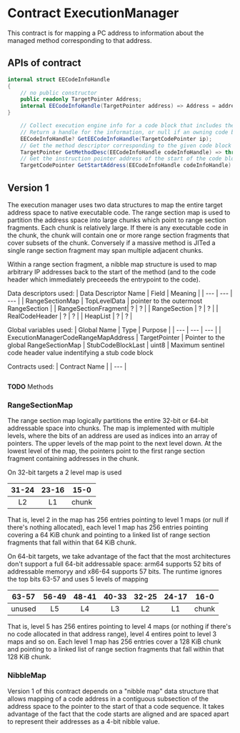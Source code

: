 # Contract ExecutionManager

This contract is for mapping a PC address to information about the
managed method corresponding to that address.


## APIs of contract

```csharp
internal struct EECodeInfoHandle
{
    // no public constructor
    public readonly TargetPointer Address;
    internal EECodeInfoHandle(TargetPointer address) => Address = address;
}
```

```csharp
    // Collect execution engine info for a code block that includes the given instruction pointer.
    // Return a handle for the information, or null if an owning code block cannot be found.
    EECodeInfoHandle? GetEECodeInfoHandle(TargetCodePointer ip);
    // Get the method descriptor corresponding to the given code block
    TargetPointer GetMethodDesc(EECodeInfoHandle codeInfoHandle) => throw new NotImplementedException();
    // Get the instruction pointer address of the start of the code block
    TargetCodePointer GetStartAddress(EECodeInfoHandle codeInfoHandle) => throw new NotImplementedException();
```

## Version 1

The execution manager uses two data structures to map the entire target address space to native executable code.
The range section map is used to partition the address space into large chunks which point to range section fragments.  Each chunk is relatively large.  If there is any executable code in the chunk, the chunk will contain one or more range section fragments that cover subsets of the chunk.  Conversely if a massive method is JITed a single range section fragment may span multiple adjacent chunks.

Within a range section fragment, a nibble map structure is used to map arbitrary IP addresses back to the start of the method (and to the code header which immediately preceeeds the entrypoint to the code).

Data descriptors used:
| Data Descriptor Name | Field | Meaning |
| --- | --- | --- |
| RangeSectionMap | TopLevelData | pointer to the outermost RangeSection |
| RangeSectionFragment| ? | ? |
| RangeSection | ? | ? |
| RealCodeHeader | ? | ? |
| HeapList | ? | ? |



Global variables used:
| Global Name | Type | Purpose |
| --- | --- | --- |
| ExecutionManagerCodeRangeMapAddress | TargetPointer | Pointer to the global RangeSectionMap
| StubCodeBlockLast | uint8 | Maximum sentinel code header value indentifying a stub code block

Contracts used:
| Contract Name |
| --- |

```csharp
```

**TODO** Methods

### RangeSectionMap

The range section map logically partitions the entire 32-bit or 64-bit addressable space into chunks.
The map is implemented with multiple levels, where the bits of an address are used as indices into an array of pointers.  The upper levels of the map point to the next level down. At the lowest level of the map, the pointers point to the first range section fragment containing addresses in the chunk.

On 32-bit targets a 2 level map is used

| 31-24 | 23-16 | 15-0 |
|:----:|:----:|:----:|
| L2 | L1 | chunk |

That is, level 2 in the map has 256 entries pointing to level 1 maps (or null if there's nothing allocated), each level 1 map has 256 entries pointing covering a 64 KiB chunk and pointing to a linked list of range section fragments that fall within that 64 KiB chunk.

On 64-bit targets, we take advantage of the fact that the most architectures don't support a full 64-bit addressable space: arm64 supports 52 bits of addressable memoryy and x86-64 supports 57 bits.  The runtime ignores the top bits 63-57 and uses 5 levels of mapping

| 63-57 | 56-49 | 48-41 | 40-33 | 32-25 | 24-17 | 16-0 |
|:-----:|:-----:|:-----:|:-----:|:-----:|:-----:|:----:|
| unused | L5 | L4 | L3 | L2 | L1 | chunk |

That is, level 5 has 256 entires pointing to level 4 maps (or nothing if there's no
code allocated in that address range), level 4 entires point to level 3 maps and so on.  Each level 1 map has 256 entries cover a 128 KiB chunk and pointing to a linked list of range section fragments that fall within that 128 KiB chunk.

### NibbleMap

Version 1 of this contract depends on a "nibble map" data structure
that allows mapping of a code address in a contiguous subsection of
the address space to the pointer to the start of that a code sequence.
It takes advantage of the fact that the code starts are aligned and
are spaced apart to represent their addresses as a 4-bit nibble value.

